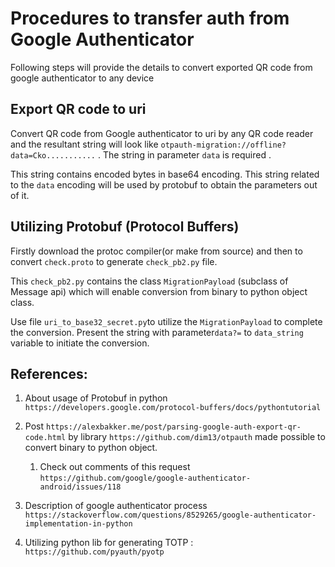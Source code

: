 Procedures to transfer auth from Google Authenticator
===================================================

Following steps will provide the details to convert exported QR code from google authenticator to any device


Export QR code to uri
---------------------------------

Convert QR code from Google authenticator to uri by any QR code reader and the resultant string will look like `otpauth-migration://offline?data=Cko...........` .
The string in parameter `data` is required . 

This string contains encoded bytes in base64 encoding.
This string related to the `data` encoding will be used by protobuf to obtain the parameters out of it. 


**Utilizing Protobuf (Protocol Buffers)**
----------------------------------------

Firstly download the protoc compiler(or make from source) and then to convert `check.proto` to generate `check_pb2.py` file.

This `check_pb2.py` contains the class `MigrationPayload` (subclass of Message api) which will enable conversion from binary to python object class. 

Use file `uri_to_base32_secret.py`to utilize the `MigrationPayload` to complete the conversion. Present the string with parameter`data?=` to `data_string` variable to initiate the conversion. 


References: 
------------------------------
1. About usage of Protobuf in python `https://developers.google.com/protocol-buffers/docs/pythontutorial`

2. Post `https://alexbakker.me/post/parsing-google-auth-export-qr-code.html` by library `https://github.com/dim13/otpauth` made possible to convert binary to python object.
    1. Check out comments of this request `https://github.com/google/google-authenticator-android/issues/118`
    
3. Description of google authenticator process `https://stackoverflow.com/questions/8529265/google-authenticator-implementation-in-python`

4. Utilizing python lib for generating TOTP : `https://github.com/pyauth/pyotp`

